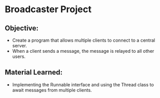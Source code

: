 # Broadcaster Project

## Objective:
- Create a program that allows multiple clients to connect to a central server.
- When a client sends a message, the message is relayed to all other users.

## Material Learned:
- Implementing the Runnable interface and using the Thread class to await messages from multiple clients.
